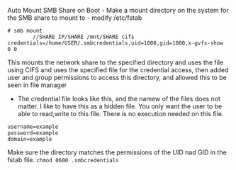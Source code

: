 Auto Mount SMB Share on Boot
	- Make a mount directory on the system for the SMB share to mount to 
	- modify /etc/fstab

``` 
# smb mount
		//SHARE IP/SHARE /mnt/SHARE cifs credentials=/home/USER/.smbcredentials,uid=1000,gid=1000,x-gvfs-show  0 0 
```
This mounts the network share to the specified directory and uses the file using CIFS and uses the specified file for the credential access, then added user and group permissions to access this directory, and allowed this to be seen in file manager
- The credential file looks like this, and the namew of the files does not matter. I like to have this as a hidden file. You only want the user to be able to read,write to this file. There is no execution needed on this file.

```
username=example
password=example
domain=example
```

Make sure the directory matches the permissions of the UID nad GID in the fstab file.
``chmod 0600 .smbcredentials``

